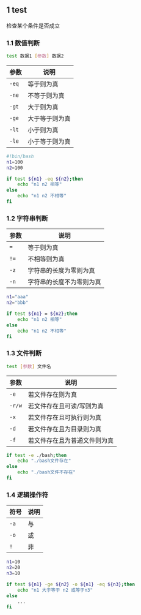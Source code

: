 <!--
 * @Description: 
 * @Version: 1.0
 * @Author: DaLao
 * @Email: dalao@xxx.com
 * @Date: 2021-09-29 21:52:15
 * @LastEditors: dalao
 * @LastEditTime: 2022-04-16 11:29:32
-->

## 1 test


检查某个条件是否成立



### 1.1 数值判断


```sh
test 数据1 [参数] 数据2
```

| 参数  | 说明           |
| ----- | -------------- |
| `-eq` | 等于则为真     |
| `-ne` | 不等于则为真   |
| `-gt` | 大于则为真     |
| `-ge` | 大于等于则为真 |
| `-lt` | 小于则为真     |
| `-le` | 小于等于则为真 |

```sh
#!bin/bash
n1=100
n2=100

if test ${n1} -eq ${n2};then
    echo "n1 n2 相等"
else
    echo "n1 n2 不相等"
fi
```



### 1.2 字符串判断


| 参数 | 说明                     |
| ---- | ------------------------ |
| `=`  | 等于则为真               |
| `!=` | 不相等则为真             |
| `-z` | 字符串的长度为零则为真   |
| `-n` | 字符串的长度不为零则为真 |


```sh
n1="aaa"
n2="bbb"

if test ${n1} = ${n2};then
    echo "n1 n2 相等"
else
    echo "n1 n2 不相等"
fi
```



### 1.3 文件判断


```sh
test [参数] 文件名
```

| 参数   | 说明                         |
| ------ | ---------------------------- |
| `-e`   | 若文件存在则为真             |
| `-r/w` | 若文件存在且可读/写则为真    |
| `-x`   | 若文件存在且可执行则为真     |
| `-d`   | 若文件存在且为目录则为真     |
| `-f`   | 若文件存在且为普通文件则为真 |


```sh
if test -e ./bash;then
    echo "./bash文件存在"
else
    echo "./bash文件不存在"
fi
```



### 1.4 逻辑操作符


| 符号 | 说明 |
| ---- | ---- |
| `-a` | 与   |
| `-o` | 或   |
| `!`  | 非   |

```sh
n1=10
n2=20
n3=10

if test ${n1} -ge ${n2} -o ${n1} -eq ${n3};then
    echo "n1 大于等于 n2 或等于n3"
else
    ...
fi
```